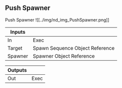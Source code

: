 ## Push Spawner
Push Spawner
![[../img/nd_img_PushSpawner.png]]

|Inputs||
|--|--|
| In | Exec |
| Target | Spawn Sequence Object Reference |
| Spawner | Spawner Object Reference |

|Outputs||
|--|--|
| Out | Exec |
